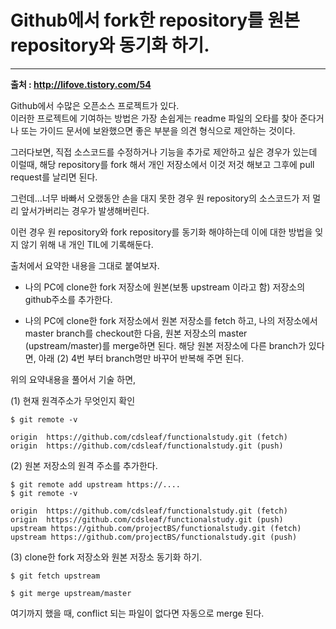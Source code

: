 # Github에서 fork한 repository를 원본 repository와 동기화 하기.
---
 **출처 : http://lifove.tistory.com/54**

Github에서 수많은 오픈소스 프로젝트가 있다.  
이러한 프로젝트에 기여하는 방법은 가장 손쉽게는 readme 파일의 오타를 찾아 준다거나 또는 가이드 문서에 보완했으면 좋은 부분을 의견 형식으로 제안하는 것이다.  

그러다보면, 직접 소스코드를 수정하거나 기능을 추가로 제안하고 싶은 경우가 있는데 이럴때, 해당 repository를 fork 해서 개인 저장소에서 이것 저것 해보고 그후에 pull request를 날리면 된다.  

그런데...너무 바빠서 오랬동안 손을 대지 못한 경우 원 repository의 소스코드가 저 멀리 앞서가버리는 경우가 발생해버린다.  

이런 경우 원 repository와 fork repository를 동기화 해야하는데 이에 대한 방법을 잊지 않기 위해 내 개인 TIL에 기록해둔다.  

출처에서 요약한 내용을 그대로 붙여보자.  
* 나의 PC에 clone한 fork 저장소에 원본(보통 upstream 이라고 함) 저장소의 github주소를 추가한다.

* 나의 PC에 clone한 fork 저장소에서 원본 저장소를 fetch 하고, 나의 저장소에서 master branch를 checkout한 다음, 원본 저장소의 master (upstream/master)를 merge하면 된다. 해당 원본 저장소에 다른 branch가 있다면, 아래 (2) 4번 부터 branch명만 바꾸어 반복해 주면 된다.  

위의 요약내용을 풀어서 기술 하면,  

(1) 현재 원격주소가 무엇인지 확인

```
$ git remote -v

origin  https://github.com/cdsleaf/functionalstudy.git (fetch)
origin  https://github.com/cdsleaf/functionalstudy.git (push)
```

(2) 원본 저장소의 원격 주소를 추가한다.

```
$ git remote add upstream https://....
$ git remote -v

origin  https://github.com/cdsleaf/functionalstudy.git (fetch)
origin  https://github.com/cdsleaf/functionalstudy.git (push)
upstream https://github.com/projectBS/functionalstudy.git (fetch)
upstream https://github.com/projectBS/functionalstudy.git (push)
```

(3) clone한 fork 저장소와 원본 저장소 동기화 하기.

```
$ git fetch upstream

$ git merge upstream/master
```

여기까지 했을 때, conflict 되는 파일이 없다면 자동으로 merge 된다.
